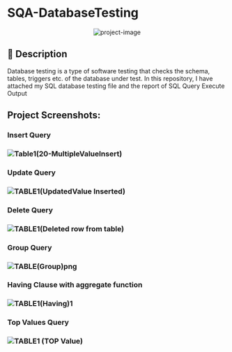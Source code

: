 # SQA-DatabaseTesting

<p align="center"><img src="https://socialify.git.ci/shantokumarsaha123/SQA-DatabaseTesting/image?language=1&amp;name=1&amp;owner=1&amp;stargazers=1&amp;theme=Light" alt="project-image"></p>

## 📝 Description 
Database testing is a type of software testing that checks the schema, tables, triggers etc. of the database under test. In this repository, I have attached my SQL database testing file and the report of SQL Query Execute Output

<h2>Project Screenshots:</h2>

<h3> Insert Query <h3>
  
![Table1(20-MultipleValueInsert)](https://github.com/shantokumarsaha123/SQA-DatabaseTesting/assets/122052172/4608ceed-d2c5-4b3c-a33b-707eea6898f7)

<h3> Update Query <h3>

![TABLE1(UpdatedValue Inserted)](https://github.com/shantokumarsaha123/SQA-DatabaseTesting/assets/122052172/0d242d99-f611-4fce-a430-a1766e4f0b1b)
  
<h3> Delete Query <h3> 
   
![TABLE1(Deleted row from table)](https://github.com/shantokumarsaha123/SQA-DatabaseTesting/assets/122052172/97fad706-76aa-4b7d-8f1f-d7790e3bffe1)
  
<h3> Group Query <h3>

![TABLE(Group)png](https://github.com/shantokumarsaha123/SQA-DatabaseTesting/assets/122052172/37bd0be3-376f-4480-8c28-1b66406c8727)

<h3> Having Clause with aggregate function <h3> 
  
![TABLE1(Having)1](https://github.com/shantokumarsaha123/SQA-DatabaseTesting/assets/122052172/d71bb0d8-0c9b-4d69-9184-4c655f1caead)
 
<h3> Top Values Query <h3> 
  
![TABLE1 (TOP Value)](https://github.com/shantokumarsaha123/SQA-DatabaseTesting/assets/122052172/bd183ebf-9033-4d64-affd-2d2b21dea1da)


  

